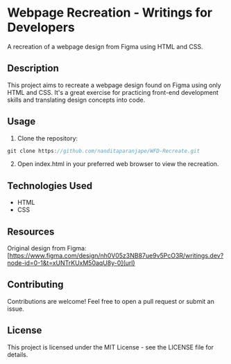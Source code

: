 # Webpage Recreation - Writings for Developers
A recreation of a webpage design from Figma using HTML and CSS.

## Description
This project aims to recreate a webpage design found on Figma using only HTML and CSS. It's a great exercise for practicing front-end development skills and translating design concepts into code.

## Usage
1. Clone the repository:
```javascript
git clone https://github.com/nanditaparanjape/WFD-Recreate.git
```
2. Open index.html in your preferred web browser to view the recreation.

## Technologies Used
- HTML
- CSS
## Resources
Original design from Figma:
[https://www.figma.com/design/nh0V05z3NB87ue9v5PcO3R/writings.dev?node-id=0-1&t=xUNTrKUxM50aqU8y-0](url)
## Contributing
Contributions are welcome! Feel free to open a pull request or submit an issue.
## License
This project is licensed under the MIT License - see the LICENSE file for details.
